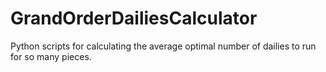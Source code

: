 # GrandOrderDailiesCalculator
Python scripts for calculating the average optimal number of dailies to run for so many pieces.
